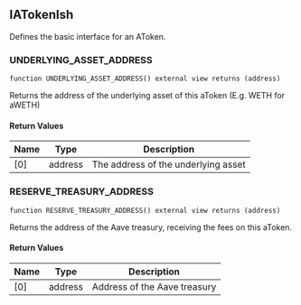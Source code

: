 ## IATokenIsh

Defines the basic interface for an AToken.

### UNDERLYING_ASSET_ADDRESS

```solidity
function UNDERLYING_ASSET_ADDRESS() external view returns (address)
```

Returns the address of the underlying asset of this aToken (E.g. WETH for aWETH)

#### Return Values

| Name | Type | Description |
| ---- | ---- | ----------- |
| [0] | address | The address of the underlying asset |

### RESERVE_TREASURY_ADDRESS

```solidity
function RESERVE_TREASURY_ADDRESS() external view returns (address)
```

Returns the address of the Aave treasury, receiving the fees on this aToken.

#### Return Values

| Name | Type | Description |
| ---- | ---- | ----------- |
| [0] | address | Address of the Aave treasury |

